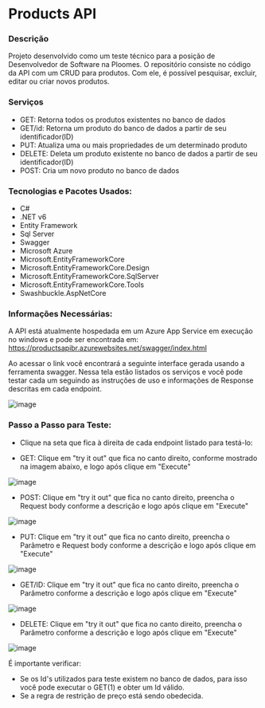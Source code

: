 
# Products API

### Descrição

Projeto desenvolvido como um teste técnico para a posição de Desenvolvedor de Software na Ploomes. O repositório consiste no código da API com um CRUD para produtos. Com ele, é possível pesquisar, excluir, editar ou criar novos produtos.

### Serviços

- GET: Retorna todos os produtos existentes no banco de dados
- GET/id: Retorna um produto do banco de dados a partir de seu identificador(ID)
- PUT: Atualiza uma ou mais propriedades de um determinado produto
- DELETE: Deleta um produto existente no banco de dados a partir de seu identificador(ID)
- POST: Cria um novo produto no banco de dados

### Tecnologias e Pacotes Usados:


- C#
- .NET v6
- Entity Framework
- Sql Server
- Swagger
- Microsoft Azure
- Microsoft.EntityFrameworkCore
- Microsoft.EntityFrameworkCore.Design
- Microsoft.EntityFrameworkCore.SqlServer
- Microsoft.EntityFrameworkCore.Tools
- Swashbuckle.AspNetCore

### Informações Necessárias:
A API está atualmente hospedada em um Azure App Service em execução no windows e pode ser encontrada em:
https://productsapibr.azurewebsites.net/swagger/index.html

Ao acessar o link você encontrará a seguinte interface gerada usando a ferramenta swagger. Nessa tela estão listados os serviços e você pode testar cada um seguindo as instruções de uso e informações de Response descritas em cada endpoint.

![image](https://user-images.githubusercontent.com/49817192/223926439-bcc59927-c695-4a4f-a960-7987387af5a8.png)



### Passo a Passo para Teste:

- Clique na seta que fica à direita de cada endpoint listado para testá-lo:



- GET: Clique em "try it out" que fica no canto direito, conforme mostrado na imagem abaixo, e logo após clique em "Execute"

![image](https://user-images.githubusercontent.com/49817192/223926318-3c6df733-c446-4030-8a94-5cfadc5d4571.png)


- POST: Clique em "try it out" que fica no canto direito, preencha o Request body conforme a descrição e logo após clique em "Execute"

![image](https://user-images.githubusercontent.com/49817192/223926387-8c862c7e-906e-4793-ac26-89cd669fd0c5.png)


- PUT: Clique em "try it out" que fica no canto direito, preencha o Parâmetro e Request body conforme a descrição e logo após clique em "Execute"

![image](https://user-images.githubusercontent.com/49817192/223923479-456e8d69-a1ec-4fdc-b264-ca51bf518b85.png)


- GET/ID: Clique em "try it out" que fica no canto direito, preencha o Parâmetro conforme a descrição e logo após clique em "Execute"

![image](https://user-images.githubusercontent.com/49817192/223923842-53c4cb0d-a907-455e-8015-c20e6dcfc720.png)


- DELETE: Clique em "try it out" que fica no canto direito, preencha o Parâmetro conforme a descrição e logo após clique em "Execute"

![image](https://user-images.githubusercontent.com/49817192/223924104-003e2eee-cfe5-4382-a1f6-cde85cd95e53.png)


É importante verificar:
- Se os Id's utilizados para teste existem no banco de dados, para isso você pode executar o GET(1) e obter um Id válido.
- Se a regra de restrição de preço está sendo obedecida.
